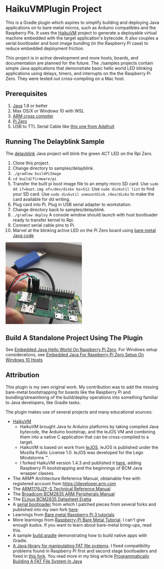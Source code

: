 # HaikuVMPlugin Project

This is a Gradle plugin which aspires to simplify building and deploying Java applications on to bare metal
micros, such as Arduino compatibles and the Raspberry Pis. It uses the [HaikuVM](http://haiku-vm.sourceforge.net/) project to generate a deployable virtual machine embedded with the target application's bytecode. It also couples a serial bootloader and boot image bundlng (in the Raspberry Pi case) to reduce embedded deployment friction.

This project is in active development and more hosts, boards, and documentation are planned for the future. The ./samples projects contain simple Java applications that demonstrate basic hello world LED blinking applications using delays, timers, and interrupts on the the Raspberry Pi Zero. They were tested out cross-compiling on a Mac host.

## Prerequisites
1. [Java](https://www.oracle.com/java/technologies/) 1.8 or better
2. Max OS/X or Windows 10 with WSL
3. [ARM cross compiler](https://developer.arm.com/open-source/gnu-toolchain/gnu-rm/downloads)
4. [Pi Zero](https://www.adafruit.com/product/2885)
5. USB to TTL Serial Cable like [this one from Adafruit](https://www.adafruit.com/product/954)

## Running The Delayblink Sample
The [delayblink](samples/delayblink) Java project will blink the green ACT LED on the Rpi Zero.
1. Clone this project.
2. Change directory to samples/delayblink.
3. `./gradlew buildPiImage`
4. `cd build/firmware/pi`
5. Transfer the built pi boot image file to an empty micro SD card. Use `sudo dd if=boot.img of=/dev/diskx bs=512`. Use `sudo diskutil list` to find your SD card. Use `sudo diskutil unmountDisk /dev/diskx` to make the card available for dd writing.
6. Plug card into Pi. Plug in USB serial adapter to workstation.
7. Change directory back to samples/delayblink.
8. `./gradlew deploy` A console window should launch with host bootloader ready to transfer kernel to Rpi.
9. Connect serial cable pins to Pi.
10. Marvel at the blinking active LED on the Pi Zero board using [bare metal Java code](samples/delayblink/src/main/java/Main.java)
<img src="https://github.com/chuckb/HaikuVMPlugin/blob/master/resources/images/RPiSerial.jpg" alt="RPi Serial Connection" width="250">

## Build A Standalone Project Using The Plugin
See [Embedded Java Hello World On Raspberry Pi Zero](https://blog.chuckstechtalk.com/software/2020/03/28/embedded-java-hello-world-on-raspberry-pi-zero.html). For Windows setup considerations, see [Embedded Java For Raspberry Pi Zero Setup On Windows 10 Hosts](https://blog.chuckstechtalk.com/software/2020/04/02/embedded-java-raspberry-pi-windows.html)

## Attribution
This plugin is my own original work. My contribution was to add the missing bare-metal bootstrapping for boards like the Raspberry Pi and bundling/streamlining of the build/deploy operations into something familiar to Java developers, like Gradle tasks.

The plugin makes use of several projects and many educational sources:
- [HaikuVM](http://haiku-vm.sourceforge.net/)
  - HaikuVM brought Java to Arduino platforms by taking compiled Java bytecode, the Arduino bootstrap, and the leJOS VM and combining them into a native C application that can be cross-compiled to a target.
  - HaikuVM is based on work from [leJOS](http://www.lejos.org). leJOS is published under the Mozilla Public License 1.0. leJOS was developed for the Lego Mindstorms &trade;.
  - I forked HaikuVM version 1.4.3 and published it [here](https://github.com/chuckb/haikuVM), adding Raspberry Pi bootstrapping and the beginnings of BCM Java wrapper classes.
- The ARM® Architecture Reference Manual, obtainable free with registered account from https://developer.arm.com
- The [ARM1176JZF-S Technical Reference Manual](http://infocenter.arm.com/help/topic/com.arm.doc.ddi0301h/DDI0301H_arm1176jzfs_r0p7_trm.pdf)
- The [Broadcom BCM2835 ARM Peripherals Manual](https://www.raspberrypi.org/app/uploads/2012/02/BCM2835-ARM-Peripherals.pdf)
- The [ELinux BCM2835 Datasheet Eratta](https://elinux.org/BCM2835_datasheet_errata#p90)
- A [serial bootloader](https://github.com/mrvn/raspbootin) from which I patched pieces from several forks and published into my own fork [here](https://github.com/chuckb/raspbootin).
- Learnings from [Bare metal Raspberry Pi 3 tutorials](https://github.com/bztsrc/raspi3-tutorial)
- More learnings from [Raspberry-Pi Bare Metal Tutorial](https://github.com/BrianSidebotham/arm-tutorial-rpi). I can't give enough kudos. If you want to learn about bare-metal bring-ups, read this.
- A sample [build.gradle](https://gist.github.com/Stephen-Seo/2466754204909435a160) demonstrating how to build native apps with Gradle.
- [A Java library for manipulating FAT file systems](http://waldheinz.github.io/fat32-lib/). I fixed compatibility problems found in Raspberry Pi first and second stage bootloaders and fixed in [this fork](https://github.com/chuckb/fat32-lib). You read more in my blog article [Programmatically Building A FAT File System In Java](https://blog.chuckstechtalk.com/software/2020/03/26/programatic-fat-java-library.html)